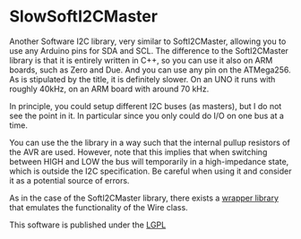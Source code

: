 SlowSoftI2CMaster
================

Another Software I2C library, very similar to SoftI2CMaster, allowing you to use any Arduino pins for SDA and SCL.  The difference to the SoftI2CMaster library is that it is entirely written in C++, so you can use it also on ARM boards, such as Zero and Due. And you can use any pin on the ATMega256. As is stipulated by the title, it is definitely slower. On an UNO it runs with roughly 40kHz, on an ARM board with around 70 kHz. 

In principle, you could setup different I2C buses (as masters), but I do not see the point in it. In particular since you only could do I/O on one bus at a time.

You can use the the library in a way such that the internal pullup resistors of the AVR are used. However, note that this implies that when switching between HIGH and LOW the bus will temporarily in a high-impedance state, which is outside the I2C specification. Be careful when using it and consider it as a potential source of errors.

As in the case of the SoftI2CMaster library, there exists a [wrapper library](https://github.com/felias-fogg/SlowSoftWire) that emulates the functionality of the Wire class.

This software is published under the [LGPL](http://www.gnu.org/licenses/lgpl-3.0.html)
